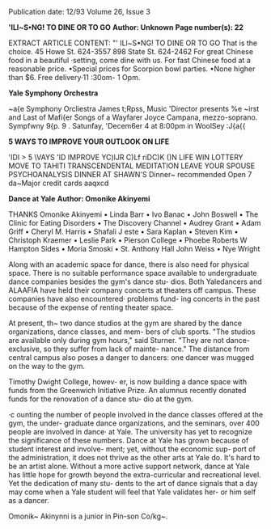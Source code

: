 Publication date: 12/93
Volume 26, Issue 3

**'ILl~S•NG! TO DINE OR TO GO**
**Author: Unknown**
**Page number(s): 22**

EXTRACT ARTICLE CONTENT:
"' ILl~S•NG! 
TO DINE 
OR 
TO GO 
That is the choice. 
45 Howe St. 624-3557 
898 State St. 624-2462 
For great Chinese food in a beautiful 
·setting, come dine with us. 
For fast Chinese food at a 
reasonable price. 
•Special prices for Scorpion bowl 
parties. 
•None higher than $6. 
Free delivery·11 :30om- 1 Opm.


**Yale Symphony Orchestra**

~a{e Symphony Orcliestra 
James t;Rpss, Music 'Director 
presents 
%e ~irst and Last of Mafi{er 
Songs of a Wayfarer 
Joyce Campana, mezzo-soprano. 
Sympfwny 9\{p. 9 
. 
Satunfay, 'Decem6er 4 at 8:00pm in WoolSey :J{a{{


**5 WAYS TO IMPROVE YOUR OUTLOOK ON LIFE**

'IDI > 5 \VAYS 
'ID 
IMPROVE 
YC)lJR 
C)Lf riDC)K 
()N LIFE 
WIN LOTTERY 
MOVE TO TAHITI 
TRANSCENDENTAL 
MEDITATION 
LEAVE YOUR SPOUSE 
PSYCHOANALYSIS 
DINNER AT SHAWN'S 
Dinner~ recommended 
Open 7 da~Major credit cards aaqxcd


**Dance at Yale**
**Author: Omonike Akinyemi**

THANKS 
Omonike Akinyemi • Linda Barr • Ivo Banac • John 
Boswell • The Clinic for Eating Disorders • The Discovery 
Channel • Audrey Grant • Adam Griff • Cheryl M. Harris 
• Shafali J este • Sara Kaplan • Steven Kim • Christoph 
Kraemer • Leslie Park • Pierson College • Phoebe Roberts 
W Hampton Sides • Moria Smoski • St. Anthony Hall 
John Weiss • Nye Wright 

Along with an academic space for 
dance, there is also need for physical 
space. There is no suitable performance 
space available to undergraduate dance 
companies besides the gym's dance stu-
dios. Both Yaledancers and ALAAFIA 
have held their company concerts at 
theaters off campus. These companies 
have also encountered· problems fund-
ing concerts in the past because of the 
expense of renting theater space. 

At present, th~ two dance studios 
at the gym are shared by the dance 
organizations, dance classes, and mem-
bers of club sports. "The studios are 
available only during gym hours," said 
Sturner. "They are not dance-exclusive, 
so they suffer from lack of mainte-
nance." The distance from central 
campus also poses a danger to dancers: 
one dancer was mugged on the way to 
the gym. 

Timothy Dwight College, howev-
er, is now building a dance space with 
funds from the Greenwich Initiative 
Prize. An alumnus recently donated 
funds for the renovation of a dance stu-
dio at the gym. 

·c
ounting the number of people 
involved in the dance classes 
offered at the gym, the under-
graduate dance organizations, and the 
seminars, over 400 people are involved 
in dance· at Yale. The university has yet 
to recognize the significance of these 
numbers. Dance at Yale has grown 
because of student interest and involve-
ment; yet, without the economic sup-
port of the administration, it does not 
thrive as the other arts at Yale do. It's 
hard to be an artist alone. Without a 
more active support network, dance at 
Yale has little hope for growth beyond 
the extra-curricular and recreational 
level. Yet the dedication of many stu-
dents to the art of dance signals that a 
day may come when a Yale student will 
feel that Yale validates her- or him self 
as a dancer. 

Omonik~ Akinynni is a junior in Pin-son 
Co/kg~.
